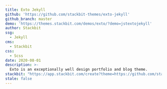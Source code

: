 ```yaml
---
title: Exto Jekyll
github: 'https://github.com/stackbit-themes/exto-jekyll'
github_branch: master
demo: 'https://themes.stackbit.com/demos/exto/?demo=jstextojekyll'
author: Stackbit
ssg:
  - Jekyll
cms:
  - Stackbit
css:
  - Scss
date: 2020-08-01
description: >-
  Exto is an exceptionally well design portfolio and blog theme.
stackbit: "https://app.stackbit.com/create?theme=https://github.com/stackbit-themes/exto-jekyll"
stale: false
---
```

